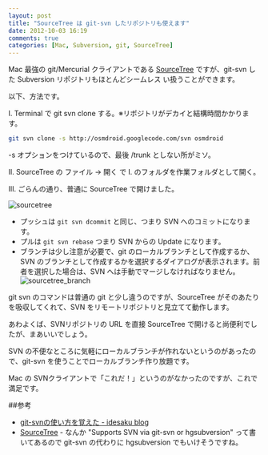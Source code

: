 ```yaml
---
layout: post
title: "SourceTree は git-svn したリポジトリも使えます"
date: 2012-10-03 16:19
comments: true
categories: [Mac, Subversion, git, SourceTree]
---
```

Mac 最強の git/Mercurial クライアントである [SourceTree](http://www.sourcetreeapp.com/) ですが、git-svn した Subversion リポジトリもほとんどシームレス い扱うことができます。
<!--more-->
以下、方法です。

I. Terminal で git svn clone する。※リポジトリがデカイと結構時間かかります。

```sh
git svn clone -s http://osmdroid.googlecode.com/svn osmdroid
```
-s オプションをつけているので、最後 /trunk としない所がミソ。
 
II. SourceTree の ファイル → 開く で I. のフォルダを作業フォルダとして開く。

III. ごらんの通り、普通に SourceTree で開けました。

![sourcetree](https://dl.dropbox.com/u/264530/qiita/sourcetree01.png)

* プッシュは ``git svn dcommit`` と同じ、つまり SVN へのコミットになります。
* プルは ``git svn rebase`` つまり SVN からの Update になります。
* ブランチは少し注意が必要で、git のローカルブランチとして作成するか、SVN のブランチとして作成するかを選択するダイアログが表示されます。前者を選択した場合は、SVN へは手動でマージしなければなりません。
![sourcetree_branch](https://dl.dropbox.com/u/264530/qiita/sourcetree02.png)

git svn のコマンドは普通の git と少し違うのですが、SourceTree がそのあたりを吸収してくれて、SVN をリモートリポジトリと見立てて動作します。

あわよくば、SVNリポジトリの URL を直接 SourceTree で開けると尚便利でしたが、まあいいでしょう。

SVN の不便なところに気軽にローカルブランチが作れないというのがあったので、git-svn を使うことでローカルブランチ作り放題です。

Mac の SVNクライアントで「これだ！」というのがなかったのですが、これで満足です。

##参考
* [git-svnの使い方を覚えた - idesaku blog](http://d.hatena.ne.jp/idesaku/20090323/1237825080)
* [SourceTree](http://www.sourcetreeapp.com/) - なんか "Supports SVN via git-svn or hgsubversion" って書いてあるので git-svn の代わりに hgsubversion でもいけそうですね。